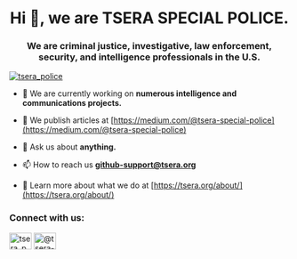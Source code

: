 <h1 align="center">Hi 👋, we are TSERA SPECIAL POLICE.</h1>
<h3 align="center">We are criminal justice, investigative, law enforcement, security, and intelligence professionals in the U.S.</h3>

<p align="left"> <a href="https://twitter.com/tsera_police" target="blank"><img src="https://img.shields.io/twitter/follow/tsera_police?logo=twitter&style=for-the-badge" alt="tsera_police" /></a> </p>

- 🔭 We are currently working on **numerous intelligence and communications projects.**

- 📝 We publish articles at [https://medium.com/@tsera-special-police](https://medium.com/@tsera-special-police)

- 💬 Ask us about **anything.**

- 📫 How to reach us **github-support@tsera.org**

- 📄 Learn more about what we do at [https://tsera.org/about/](https://tsera.org/about/)

<h3 align="left">Connect with us:</h3>
<p align="left">
<a href="https://twitter.com/tsera_police" target="blank"><img align="center" src="https://raw.githubusercontent.com/rahuldkjain/github-profile-readme-generator/master/src/images/icons/Social/twitter.svg" alt="tsera_police" height="30" width="40" /></a>
<a href="https://medium.com/@tsera-special-police" target="blank"><img align="center" src="https://raw.githubusercontent.com/rahuldkjain/github-profile-readme-generator/master/src/images/icons/Social/medium.svg" alt="@tsera-special-police" height="30" width="40" /></a>
</p>
